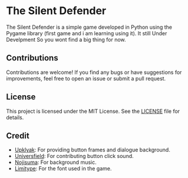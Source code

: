 # The Silent Defender

The Silent Defender is a simple game developed in Python using the Pygame library (first game and i am learning using it). It still Under Develpment So you wont find a big thing for now.



## Contributions

Contributions are welcome! If you find any bugs or have suggestions for improvements, feel free to open an issue or submit a pull request.

## License

This project is licensed under the MIT License. See the [LICENSE](LICENSE) file for details.

## Credit

- [Upklyak](https://www.freepik.com/author/upklyak): For providing button frames and dialogue background.
- [Universfield](https://pixabay.com/users/universfield-28281460/): For contributing button click sound.
- [Nojisuma](https://pixabay.com/users/nojisuma-23737290/): For background music.
- [Limitype](https://www.1001freefonts.com/designer-limitype-fontlisting.php): For the font used in the game.
